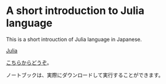 # A short introduction to Julia language



This is a short introuction of Julia language in Japanese.

[Julia](https://julialang.org/)

[こちらからどうぞ](short_intro_julia.ipynb)。

ノートブックは、実際にダウンロードして実行することができます。
